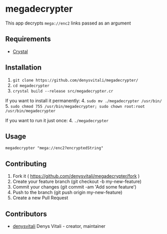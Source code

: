 # megadecrypter

This app decrypts `mega://enc2` links passed as an argument

## Requirements
- [Crystal](https://crystal-lang.org)

## Installation

1. `git clone https://github.com/denysvitali/megadecrypter/`
2. `cd megadecrypter`
3. `crystal build --release src/megadecrypter.cr`

If you want to install it permanently:
4. `sudo mv ./megadecrypter /usr/bin/`
5. `sudo chmod 755 /usr/bin/megadecrypter; sudo chown root:root /usr/bin/megadecrypter`

If you want to run it just once:
4. `./megadecrypter`

## Usage

`megadecrypter "mega://enc2?encryptedString"`

## Contributing

1. Fork it ( https://github.com/denysvitali/megadecrypter/fork )
2. Create your feature branch (git checkout -b my-new-feature)
3. Commit your changes (git commit -am 'Add some feature')
4. Push to the branch (git push origin my-new-feature)
5. Create a new Pull Request

## Contributors

- [denysvitali](https://github.com/denysvitali) Denys Vitali - creator, maintainer
